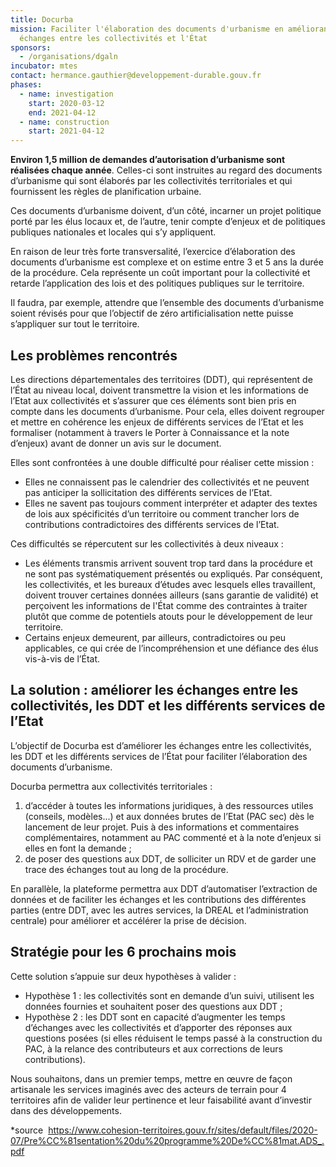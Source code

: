 ```yaml
---
title: Docurba
mission: Faciliter l'élaboration des documents d'urbanisme en améliorant les
  échanges entre les collectivités et l'État
sponsors:
  - /organisations/dgaln
incubator: mtes
contact: hermance.gauthier@developpement-durable.gouv.fr
phases:
  - name: investigation
    start: 2020-03-12
    end: 2021-04-12
  - name: construction
    start: 2021-04-12
---
```

**Environ 1,5 million de demandes d’autorisation d’urbanisme sont réalisées chaque année**. Celles-ci sont instruites au regard des documents d’urbanisme qui sont élaborés par les collectivités territoriales et qui fournissent les règles de planification urbaine.

Ces documents d’urbanisme doivent, d’un côté, incarner un projet politique porté par les élus locaux et, de l’autre, tenir compte d’enjeux et de politiques publiques nationales et locales qui s’y appliquent. 

En raison de leur très forte transversalité, l’exercice d’élaboration des documents d’urbanisme est complexe et on estime entre 3 et 5 ans la durée de la procédure. Cela représente un coût important pour la collectivité et retarde l’application des lois et des politiques publiques sur le territoire. 

Il faudra, par exemple, attendre que l’ensemble des documents d’urbanisme soient révisés pour que l’objectif de zéro artificialisation nette puisse s’appliquer sur tout le territoire. 

## Les problèmes rencontrés 

Les directions départementales des territoires (DDT), qui représentent de l’État au niveau local, doivent transmettre la vision et les informations de l’Etat aux collectivités et s’assurer que ces éléments sont bien pris en compte dans les documents d’urbanisme. Pour cela, elles doivent regrouper et mettre en cohérence les enjeux de différents services de l’Etat et les formaliser (notamment à travers le Porter à Connaissance et la note d’enjeux) avant de donner un avis sur le document. 

Elles sont confrontées à une double difficulté pour réaliser cette mission : 

* Elles ne connaissent pas le calendrier des collectivités et ne peuvent pas anticiper la sollicitation des différents services de l’Etat. 
* Elles ne savent pas toujours comment interpréter et adapter des textes de lois aux spécificités d’un territoire ou comment trancher lors de contributions contradictoires des différents services de l’Etat. 

Ces difficultés se répercutent sur les collectivités à deux niveaux : 

* Les éléments transmis arrivent souvent trop tard dans la procédure et ne sont pas systématiquement présentés ou expliqués. Par conséquent, les collectivités, et les bureaux d’études avec lesquels elles travaillent, doivent trouver certaines données ailleurs (sans garantie de validité) et perçoivent les informations de l'État comme des contraintes à traiter plutôt que comme de potentiels atouts pour le développement de leur territoire.
* Certains enjeux demeurent, par ailleurs, contradictoires ou peu applicables, ce qui crée de l’incompréhension et une défiance des élus vis-à-vis de l’État.

## La solution : améliorer les échanges entre les collectivités, les DDT et les différents services de l’Etat

L’objectif de Docurba est d’améliorer les échanges entre les collectivités, les DDT et les différents services de l’État pour faciliter l’élaboration des documents d’urbanisme.

Docurba permettra aux collectivités territoriales :

1. d’accéder à toutes les informations juridiques, à des ressources utiles (conseils, modèles...) et aux données brutes de l’Etat (PAC sec) dès le lancement de leur projet. Puis à des informations et commentaires complémentaires, notamment au PAC commenté et à la note d’enjeux si elles en font la demande ;
2. de poser des questions aux DDT, de solliciter un RDV et de garder une trace des échanges tout au long de la procédure.

En parallèle, la plateforme permettra aux DDT d’automatiser l’extraction de données et de faciliter les échanges et les contributions des différentes parties (entre DDT, avec les autres services, la DREAL et l’administration centrale) pour améliorer et accélérer la prise de décision.

## Stratégie pour les 6 prochains mois

Cette solution s’appuie sur deux hypothèses à valider :

* Hypothèse 1 : les collectivités sont en demande d’un suivi, utilisent les données fournies et souhaitent poser des questions aux DDT ;
* Hypothèse 2 : les DDT sont en capacité d’augmenter les temps d’échanges avec les collectivités et d’apporter des réponses aux questions posées (si elles réduisent le temps passé à la construction du PAC, à la relance des contributeurs et aux corrections de leurs contributions). 

Nous souhaitons, dans un premier temps, mettre en œuvre de façon artisanale les services imaginés avec des acteurs de terrain pour 4 territoires afin de valider leur pertinence et leur faisabilité avant d’investir dans des développements.

\*source  https://www.cohesion-territoires.gouv.fr/sites/default/files/2020-07/Pre%CC%81sentation%20du%20programme%20De%CC%81mat.ADS_.pdf

